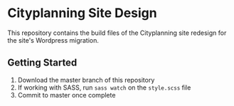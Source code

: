 
# Cityplanning Site Design

This repository contains the build files of the Cityplanning site redesign for the site's Wordpress migration.

## Getting Started

1. Download the master branch of this repository
2. If working with SASS, run `sass watch` on the `style.scss` file
3. Commit to master once complete
